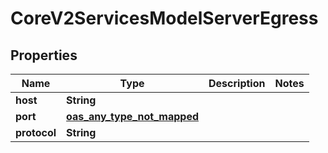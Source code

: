 

# CoreV2ServicesModelServerEgress

## Properties

Name | Type | Description | Notes
------------ | ------------- | ------------- | -------------
**host** | **String** |  | 
**port** | [**oas_any_type_not_mapped**](.md) |  | 
**protocol** | **String** |  | 



